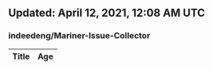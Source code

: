 ## Updated: April 12, 2021, 12:08 AM UTC


### indeedeng/Mariner-Issue-Collector
|**Title**|**Age**|
|:----|:----|